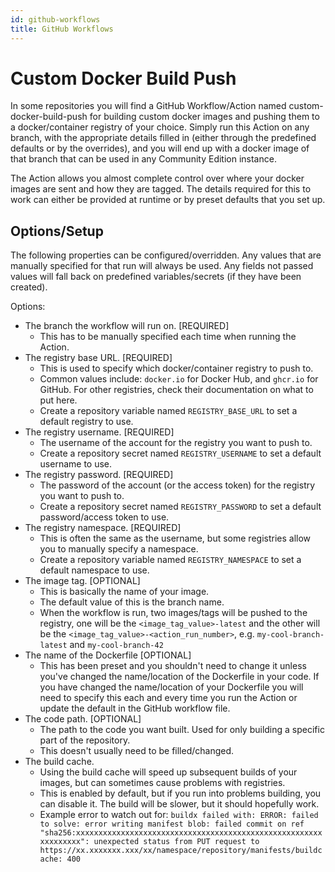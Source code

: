 ```yaml
---
id: github-workflows
title: GitHub Workflows
---
```


# Custom Docker Build Push
In some repositories you will find a GitHub Workflow/Action named custom-docker-build-push for building custom docker images and pushing them to a docker/container registry of your choice.  Simply run this Action on any branch, with the appropriate details filled in (either through the predefined defaults or by the overrides), and you will end up with a docker image of that branch that can be used in any Community Edition instance.

The Action allows you almost complete control over where your docker images are sent and how they are tagged.  The details required for this to work can either be provided at runtime or by preset defaults that you set up.

## Options/Setup

The following properties can be configured/overridden.  Any values that are manually specified for that run will always be used.  Any fields not passed values will fall back on predefined variables/secrets (if they have been created).

Options:

* The branch the workflow will run on. [REQUIRED]
  - This has to be manually specified each time when running the Action.
* The registry base URL. [REQUIRED]
  - This is used to specify which docker/container registry to push to.
  - Common values include: `docker.io` for Docker Hub, and  `ghcr.io` for GitHub.  For other registries, check their documentation on what to put here.
  - Create a repository variable named `REGISTRY_BASE_URL` to set a default registry to use.
* The registry username. [REQUIRED]
  - The username of the account for the registry you want to push to.
  - Create a repository secret named `REGISTRY_USERNAME` to set a default username to use.
* The registry password. [REQUIRED]
  - The password of the account (or the access token) for the registry you want to push to.
  - Create a repository secret named `REGISTRY_PASSWORD` to set a default password/access token to use.
* The registry namespace. [REQUIRED]
  - This is often the same as the username, but some registries allow you to manually specify a namespace.
  - Create a repository variable named `REGISTRY_NAMESPACE` to set a default namespace to use.
* The image tag. [OPTIONAL]
  - This is basically the name of your image.
  - The default value of this is the branch name.
  - When the workflow is run, two images/tags will be pushed to the registry, one will be the `<image_tag_value>-latest` and the other will be the `<image_tag_value>-<action_run_number>`, e.g. `my-cool-branch-latest` and `my-cool-branch-42`
* The name of the Dockerfile [OPTIONAL]
  - This has been preset and you shouldn't need to change it unless you've changed the name/location of the Dockerfile in your code.  If you have changed the name/location of your Dockerfile you will need to specify this each and every time you run the Action or update the default in the GitHub workflow file.
* The code path. [OPTIONAL]
  - The path to the code you want built.  Used for only building a specific part of the repository.
  - This doesn't usually need to be filled/changed.
* The build cache.
  - Using the build cache will speed up subsequent builds of your images, but can sometimes cause problems with registries.
  - This is enabled by default, but if you run into problems building, you can disable it.  The build will be slower, but it should hopefully work.
  - Example error to watch out for: `buildx failed with: ERROR: failed to solve: error writing manifest blob: failed commit on ref "sha256:xxxxxxxxxxxxxxxxxxxxxxxxxxxxxxxxxxxxxxxxxxxxxxxxxxxxxxxxxxxxxxxx": unexpected status from PUT request to https://xx.xxxxxxx.xxx/xx/namespace/repository/manifests/buildcache: 400`
